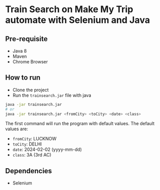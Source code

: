 # Train Search on Make My Trip automate with Selenium and Java

## Pre-requisite
- Java 8
- Maven
- Chrome Browser

## How to run
- Clone the project
- Run the `trainsearch.jar` file with java

```bash
java -jar trainsearch.jar
# or
java -jar trainsearch.jar <fromCity> <toCity> <date> <class>
```

The first command will run the program with default values. The default values are:

- `fromCity`: LUCKNOW
- `toCity`: DELHI
- `date`: 2024-02-02 (yyyy-mm-dd)
- `class`: 3A (3rd AC)

## Dependencies
- Selenium